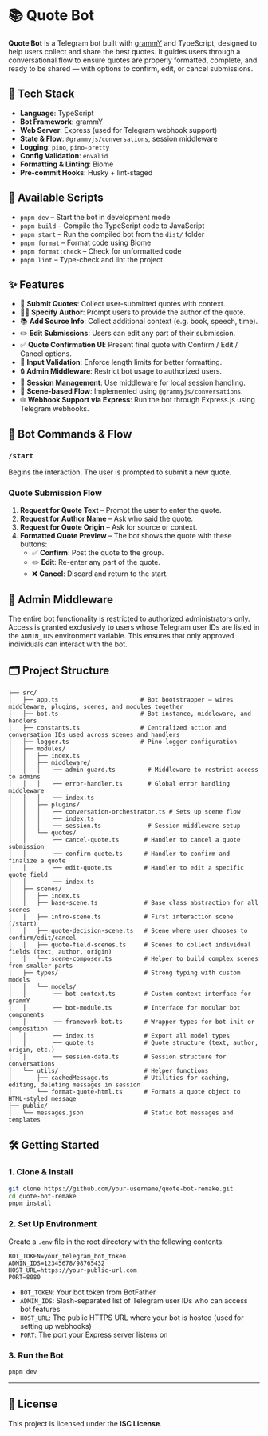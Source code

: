 # 📚 Quote Bot 

**Quote Bot** is a Telegram bot built with [grammY](https://grammy.dev/) and TypeScript, designed to help users collect and share the best quotes. It guides users through a conversational flow to ensure quotes are properly formatted, complete, and ready to be shared — with options to confirm, edit, or cancel submissions.

## 🧰 Tech Stack

- **Language**: TypeScript
- **Bot Framework**: grammY
- **Web Server**: Express (used for Telegram webhook support)
- **State & Flow**: `@grammyjs/conversations`, session middleware
- **Logging**: `pino`, `pino-pretty`
- **Config Validation**: `envalid`
- **Formatting & Linting**: Biome
- **Pre-commit Hooks**: Husky + lint-staged

## 🧪 Available Scripts

- `pnpm dev` – Start the bot in development mode
- `pnpm build` – Compile the TypeScript code to JavaScript
- `pnpm start` – Run the compiled bot from the `dist/` folder
- `pnpm format` – Format code using Biome
- `pnpm format:check` – Check for unformatted code
- `pnpm lint` – Type-check and lint the project

## ✨ Features

- 📝 **Submit Quotes**: Collect user-submitted quotes with context.
- 🧑‍🎓 **Specify Author**: Prompt users to provide the author of the quote.
- 📚 **Add Source Info**: Collect additional context (e.g. book, speech, time).
- ✏️ **Edit Submissions**: Users can edit any part of their submission.
- ✅ **Quote Confirmation UI**: Present final quote with Confirm / Edit / Cancel options.
- 🧪 **Input Validation**: Enforce length limits for better formatting.
- 🔒 **Admin Middleware**: Restrict bot usage to authorized users.
- 💾 **Session Management**: Use middleware for local session handling.
- 🧠 **Scene-based Flow**: Implemented using `@grammyjs/conversations`.
- 🌐 **Webhook Support via Express**: Run the bot through Express.js using Telegram webhooks.

## 🤖 Bot Commands & Flow

### `/start`
Begins the interaction. The user is prompted to submit a new quote.

### Quote Submission Flow

1. **Request for Quote Text** – Prompt the user to enter the quote.
2. **Request for Author Name** – Ask who said the quote.
3. **Request for Quote Origin** – Ask for source or context.
4. **Formatted Quote Preview** – The bot shows the quote with these buttons:
    - ✅ **Confirm**: Post the quote to the group.
    - ✏️ **Edit**: Re-enter any part of the quote.
    - ❌ **Cancel**: Discard and return to the start.

## 🔐 Admin Middleware

The entire bot functionality is restricted to authorized administrators only. Access is granted exclusively to users whose Telegram user IDs are listed in the `ADMIN_IDS` environment variable. This ensures that only approved individuals can interact with the bot.

## 🗂️ Project Structure
```
├── src/
│   ├── app.ts                       # Bot bootstrapper — wires middleware, plugins, scenes, and modules together
│   ├── bot.ts                       # Bot instance, middleware, and handlers
│   ├── constants.ts                 # Centralized action and conversation IDs used across scenes and handlers
│   ├── logger.ts                    # Pino logger configuration
│   ├── modules/
│   │   ├── index.ts
│   │   ├── middleware/
│   │   │   ├── admin-guard.ts         # Middleware to restrict access to admins
│   │   │   ├── error-handler.ts       # Global error handling middleware
│   │   │   └── index.ts
│   │   ├── plugins/
│   │   │   ├── conversation-orchestrator.ts # Sets up scene flow
│   │   │   ├── index.ts
│   │   │   └── session.ts             # Session middleware setup
│   │   └── quotes/
│   │       ├── cancel-quote.ts       # Handler to cancel a quote submission
│   │       ├── confirm-quote.ts      # Handler to confirm and finalize a quote
│   │       ├── edit-quote.ts         # Handler to edit a specific quote field
│   │       └── index.ts
│   ├── scenes/
│   │   ├── index.ts                  
│   │   ├── base-scene.ts             # Base class abstraction for all scenes
│   │   ├── intro-scene.ts            # First interaction scene (/start)
│   │   ├── quote-decision-scene.ts   # Scene where user chooses to confirm/edit/cancel
│   │   ├── quote-field-scenes.ts     # Scenes to collect individual fields (text, author, origin)
│   │   └── scene-composer.ts         # Helper to build complex scenes from smaller parts
│   ├── types/                        # Strong typing with custom models
│   │   └── models/
│   │       ├── bot-context.ts        # Custom context interface for grammY
│   │       ├── bot-module.ts         # Interface for modular bot components
│   │       ├── framework-bot.ts      # Wrapper types for bot init or composition
│   │       ├── index.ts              # Export all model types
│   │       ├── quote.ts              # Quote structure (text, author, origin, etc.)
│   │       └── session-data.ts       # Session structure for conversations
│   └── utils/                        # Helper functions
│       ├── cachedMessage.ts          # Utilities for caching, editing, deleting messages in session
│       └── format-quote-html.ts      # Formats a quote object to HTML-styled message
├── public/
│   └── messages.json                 # Static bot messages and templates
```

## 🛠️ Getting Started

### 1. Clone & Install

```bash
git clone https://github.com/your-username/quote-bot-remake.git
cd quote-bot-remake
pnpm install
```

### 2. Set Up Environment

Create a `.env` file in the root directory with the following contents:

```env
BOT_TOKEN=your_telegram_bot_token
ADMIN_IDS=12345678/98765432
HOST_URL=https://your-public-url.com
PORT=8080
```

- `BOT_TOKEN`: Your bot token from BotFather
- `ADMIN_IDS`: Slash-separated list of Telegram user IDs who can access bot features
- `HOST_URL`: The public HTTPS URL where your bot is hosted (used for setting up webhooks)
- `PORT`: The port your Express server listens on

### 3. Run the Bot

```bash
pnpm dev
```

---




## 📄 License

This project is licensed under the **ISC License**.

